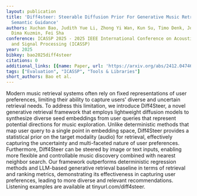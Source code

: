 ```yaml
---
layout: publication
title: 'Diff4steer: Steerable Diffusion Prior For Generative Music Retrieval With
  Semantic Guidance'
authors: Xuchan Bao, Judith Yue Li, Zhong Yi Wan, Kun Su, Timo Denk, Joonseok Lee,
  Dima Kuzmin, Fei Sha
conference: ICASSP 2025 - 2025 IEEE International Conference on Acoustics, Speech
  and Signal Processing (ICASSP)
year: 2025
bibkey: bao2025diff4steer
citations: 0
additional_links: [{name: Paper, url: 'https://arxiv.org/abs/2412.04746'}]
tags: ["Evaluation", "ICASSP", "Tools & Libraries"]
short_authors: Bao et al.
---
```

Modern music retrieval systems often rely on fixed representations of user
preferences, limiting their ability to capture users' diverse and uncertain
retrieval needs. To address this limitation, we introduce Diff4Steer, a novel
generative retrieval framework that employs lightweight diffusion models to
synthesize diverse seed embeddings from user queries that represent potential
directions for music exploration. Unlike deterministic methods that map user
query to a single point in embedding space, Diff4Steer provides a statistical
prior on the target modality (audio) for retrieval, effectively capturing the
uncertainty and multi-faceted nature of user preferences. Furthermore,
Diff4Steer can be steered by image or text inputs, enabling more flexible and
controllable music discovery combined with nearest neighbor search. Our
framework outperforms deterministic regression methods and LLM-based generative
retrieval baseline in terms of retrieval and ranking metrics, demonstrating its
effectiveness in capturing user preferences, leading to more diverse and
relevant recommendations. Listening examples are available at
tinyurl.com/diff4steer.